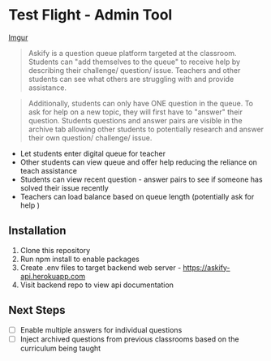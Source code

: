# Test Flight  - Admin Tool

[Imgur](https://i.imgur.com/YsPAIS5.png)

> Askify is a question queue platform targeted at the classroom. Students can "add themselves to the queue" to receive help by describing their challenge/ question/ issue. Teachers and other students can see what others are struggling with and provide assistance.

> Additionally, students can only have ONE question in the queue. To ask for help on a new topic, they will first have to "answer" their question. Students questions and answer pairs are visible in the archive tab allowing other students to potentially research and answer their own question/ challenge/ issue.

* Let students enter digital queue for teacher
* Other students can view queue and offer help reducing the reliance on teach assistance
* Students can view recent question - answer pairs to see if someone has solved their issue recently
* Teachers can load balance based on queue length (potentially ask for help )


## Installation

1. Clone this repository
2. Run npm install to enable packages
3. Create .env files to target backend web server - https://askify-api.herokuapp.com
4. Visit backend repo to view api documentation

## Next Steps

- [ ] Enable multiple answers for individual questions
- [ ] Inject archived questions from previous classrooms based on the curriculum being taught
